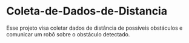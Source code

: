 # Coleta-de-Dados-de-Distancia
Esse projeto visa coletar dados de distância de possíveis obstáculos e comunicar um robô sobre o obstáculo detectado.
